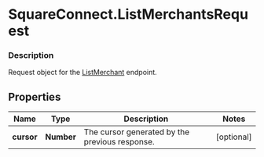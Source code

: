 # SquareConnect.ListMerchantsRequest

### Description

Request object for the [ListMerchant](#endpoint-listmerchant) endpoint.

## Properties
Name | Type | Description | Notes
------------ | ------------- | ------------- | -------------
**cursor** | **Number** | The cursor generated by the previous response. | [optional] 


